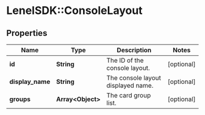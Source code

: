 # LenelSDK::ConsoleLayout

## Properties
Name | Type | Description | Notes
------------ | ------------- | ------------- | -------------
**id** | **String** | The ID of the console layout. | [optional] 
**display_name** | **String** | The console layout displayed name. | [optional] 
**groups** | **Array&lt;Object&gt;** | The card group list. | [optional] 


